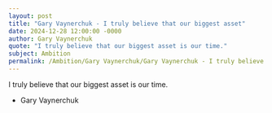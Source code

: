 ```yaml
---
layout: post
title: "Gary Vaynerchuk - I truly believe that our biggest asset"
date: 2024-12-28 12:00:00 -0000
author: Gary Vaynerchuk
quote: "I truly believe that our biggest asset is our time."
subject: Ambition
permalink: /Ambition/Gary Vaynerchuk/Gary Vaynerchuk - I truly believe that our biggest asset
---
```


I truly believe that our biggest asset is our time.

- Gary Vaynerchuk
